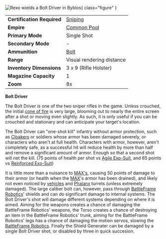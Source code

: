 ![ [Rexo](../armor/Reinforced_Exo-Suit.md) wields a
Bolt Driver in [Byblos](../locations/Byblos.md)](../images/Bolt_driver.jpg){ class="figure" }

|                            |                                              |
| -------------------------- | -------------------------------------------- |
| **Certification Required** | [Sniping](../certifications/Sniping.md)      |
| **Empire**                 | [Common Pool](../terminology/Common_Pool.md) |
| **Primary Mode**           | Single Shot                                  |
| **Secondary Mode**         | \-                                           |
| **Ammunition**             | [Bolt](../ammunition/Bolt.md)                           |
| **Range**                  | Visual rendering distance                    |
| **Inventory Dimensions**   | 3 x 9 (Rifle Holster)                        |
| **Magazine Capacity**      | 1                                            |
| **Zoom**                   | 8x                                           |

**Bolt Driver**

The Bolt Driver is one of the two sniper rifles in the game. Unless crouched,
the initial [cone of fire](../terminology/Cone_of_fire.md) is very large, blooming out to
nearly the entire screen after a shot or moving even slightly. As such, it is
only useful if you can be crouched and stationary and can anticipate your
target's location.

The Bolt Driver can "one-shot kill" infantry without armor protection, such as
[Cloakers](../armor/Infiltration_Suit.md) or soldiers whose armor has been damaged severely, or
characters who aren't at full health. Characters with armor, however, aren't
completely safe, as a successful hit will reduce health by more than half and
remove a significant amount of armor. Enough so that a second shot will net the
kill. (75 points of health per shot vs
[Agile Exo-Suit](../armor/Agile_Exo-Suit.md), and 65 points vs
[Reinforced Exo-Suit](../armor/Reinforced_Exo-Suit.md))

It is little more than a nuisance to
[MAX's](../armor/Mechanized_Assault_Exo-Suit.md), causing 50 points of damage to
their armor (or health when the [MAX](../armor/Mechanized_Assault_Exo-Suit.md)'s
armor has been drained), and likely not even noticed by
[vehicles](category:_Vehicles.md) and [Phalanx](../items/Phalanx.md) turrets
(unless extremely damaged). The large caliber bolt can, however, pass through
[BattleFrame Robotics](../vehicles/BattleFrame_Robotics.md)' shields and can do
significant damage to internal systems. The Bolt Driver's shot will damage
different systems depending on where it is aimed. Aiming for the weapons creates
a chance of damaging the BattleFrame Robotics' weapons, the Torso creates a
chance of destroying an item in the BattleFrame Robotics' trunk, aiming for the
BattleFrame Robotics' legs has a chance of damaging the motion servos, slowing
the [BattleFrame Robotics](../vehicles/BattleFrame_Robotics.md). Finally the
Shield Generater can be damaged by a single Bolt Driver shot, or disabled by
three in quick succesion.



